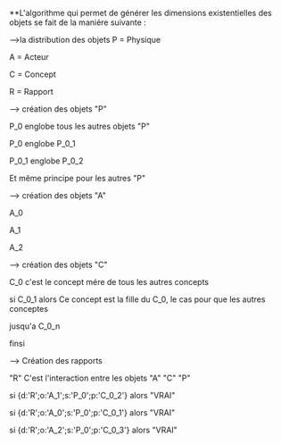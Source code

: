 
**L'algorithme qui permet de générer les dimensions existentielles des objets se fait de la maniére suivante :

-->la distribution des objets
P = Physique

A = Acteur

C = Concept

R = Rapport


--> création des objets "P"

P_0 englobe tous les autres objets "P"

P_0 englobe P_0_1
  
P_0_1 englobe P_0_2

Et même principe pour les autres "P"

--> création des objets "A" 

A_0 

A_1

A_2

--> création des objets "C"

C_0 c'est le concept mére de tous les autres concepts 

si C_0_1 alors Ce concept est la fille du C_0, le cas pour que les autres conceptes 

jusqu'a C_0_n 

finsi 

--> Création des rapports

"R" C'est l'interaction entre les objets "A" "C" "P"

si {d:'R';o:'A_1';s:'P_0';p:'C_0_2'}  alors "VRAI" 

si {d:'R';o:'A_0';s:'P_0';p:'C_0_1'}  alors "VRAI"  

si {d:'R';o:'A_2';s:'P_0';p:'C_0_3'}  alors "VRAI" 

